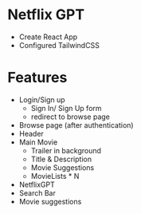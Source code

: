 # Netflix GPT

- Create React App
- Configured TailwindCSS

# Features
- Login/Sign up
  - Sign In/ Sign Up form
  - redirect to browse page
- Browse page (after authentication)
 - Header
 - Main Movie
   - Trailer in background
   - Title & Description
   - Movie Suggestions
    - MovieLists * N
 - NetflixGPT 
  - Search Bar
  - Movie suggestions 